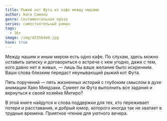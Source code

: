 ```yaml
---
title: Рыжий кот Фута из кафе между мирами
author: Наги Симэно
genre: Сентиментальная проза
series: самостоятельный роман
tags:
  - 16+
image: /img/d23564e9.jpg
have: true
---
```

Между нашим и иным миром есть одно кафе. По слухам, здесь можно оставить записку и договориться о встрече с кем угодно, даже с тем, кого давно нет в живых, — лишь бы ваше желание было искренним. Ваши слова близким передаст неунывающий рыжий кот Фута.

Пять поручений — пять жизненных историй с глубоким смыслом в духе анимации Хаяо Миядзаки. Сумеет ли Фута выполнить все задания и вернуться к своей хозяйке Митиро?

В этой книге найдутся и слова поддержки для тех, кто переживает потери и расставания, и добрый юмор, которого иногда так не хватает в трудные времена. Приятное чтение для уютного вечера.